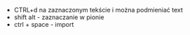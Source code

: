 - CTRL+d  na zaznaczonym tekście i można podmieniać text
- shift alt - zaznaczanie w pionie
- ctrl + space - import